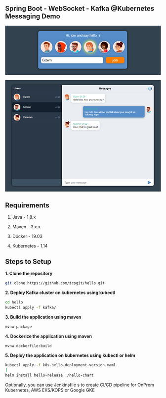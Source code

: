 ## Spring Boot - WebSocket - Kafka @Kubernetes Messaging Demo

![App Screenshot](login.png)

![App Screenshot](messaging.png)

## Requirements

1. Java - 1.8.x

2. Maven - 3.x.x

3. Docker - 19.03

4. Kubernetes - 1.14

## Steps to Setup

**1. Clone the repository**

```bash
git clone https://github.com/tcsgit/hello.git
```

**2. Deploy Kafka cluster on kubernetes using kubectl**

```bash
cd hello
kubectl apply -f kafka/
```

**3. Build the application using maven**

```bash
mvnw package
```

**4. Dockerize the application using maven**

```bash
mvnw dockerfile:build
```

**5. Deploy the application on kubernetes using kubectl or helm**

```bash
kubectl apply -f k8s-hello-deployment-version.yaml
|
helm install hello-release ./hello-chart
```

Optionally, you can use Jenkinsfile s to create CI/CD pipeline for OnPrem Kubernetes, AWS EKS/KOPS or Google GKE

